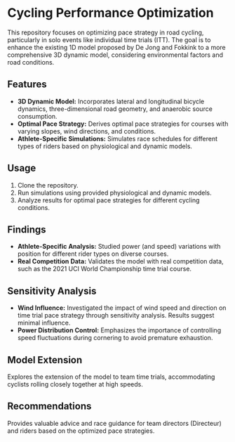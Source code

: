 # Cycling Performance Optimization

This repository focuses on optimizing pace strategy in road cycling, particularly in solo events like individual time trials (ITT). The goal is to enhance the existing 1D model proposed by De Jong and Fokkink to a more comprehensive 3D dynamic model, considering environmental factors and road conditions.

## Features

- **3D Dynamic Model:** Incorporates lateral and longitudinal bicycle dynamics, three-dimensional road geometry, and anaerobic source consumption.
- **Optimal Pace Strategy:** Derives optimal pace strategies for courses with varying slopes, wind directions, and conditions.
- **Athlete-Specific Simulations:** Simulates race schedules for different types of riders based on physiological and dynamic models.
  
## Usage

1. Clone the repository.
2. Run simulations using provided physiological and dynamic models.
3. Analyze results for optimal pace strategies for different cycling conditions.
   
## Findings

- **Athlete-Specific Analysis:** Studied power (and speed) variations with position for different rider types on diverse courses.
- **Real Competition Data:** Validates the model with real competition data, such as the 2021 UCI World Championship time trial course.

## Sensitivity Analysis

- **Wind Influence:** Investigated the impact of wind speed and direction on time trial pace strategy through sensitivity analysis. Results suggest minimal influence.
- **Power Distribution Control:** Emphasizes the importance of controlling speed fluctuations during cornering to avoid premature exhaustion.

## Model Extension

Explores the extension of the model to team time trials, accommodating cyclists rolling closely together at high speeds.

## Recommendations

Provides valuable advice and race guidance for team directors (Directeur) and riders based on the optimized pace strategies.

